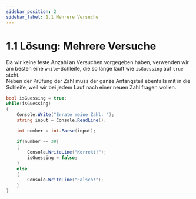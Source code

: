```yaml
---
sidebar_position: 2
sidebar_label: 1.1 Mehrere Versuche
---
```


# 1.1 Lösung: Mehrere Versuche

Da wir keine feste Anzahl an Versuchen vorgegeben haben, verwenden wir am besten eine `while`-Schleife, die so lange läuft wie `isGuessing` auf `true` steht.<br/>
Neben der Prüfung der Zahl muss der ganze Anfangsteil ebenfalls mit in die Schleife, weil wir bei jedem Lauf nach einer neuen Zahl fragen wollen.

```cs
bool isGuessing = true;
while(isGuessing)
{	
	Console.Write("Errate meine Zahl: ");
	string input = Console.ReadLine();

	int number = int.Parse(input);

	if(number == 39)
	{
		Console.WriteLine("Korrekt!");
		isGuessing = false;
	}
	else
	{
		Console.WriteLine("Falsch!");
	}
}
```